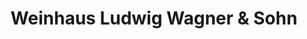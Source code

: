---
title: "Weinhaus Ludwig Wagner & Sohn"
url: /maikammer/weinhaus-ludwig-wagner-und-sohn/
shop: Wein
---